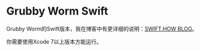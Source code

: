 # Grubby Worm Swift

Grubby Worm的Swift版本，我在博客中有更详细的说明：[SWIFT.HOW BLOG](https://blog.swift.how)。

你需要使用Xcode 7以上版本方能运行。